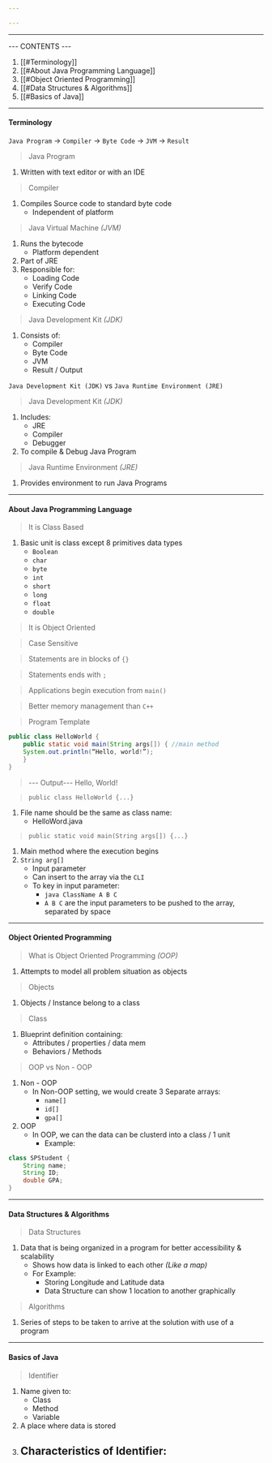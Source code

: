 ```yaml
---

---
```


---
--- CONTENTS ---
1. [[#Terminology]]
2. [[#About Java Programming Language]]
3. [[#Object Oriented Programming]] 
4. [[#Data Structures & Algorithms]]
5. [[#Basics of Java]]
---
#### Terminology

`Java Program` -> `Compiler` -> `Byte Code` -> `JVM` -> `Result`

> Java Program
1. Written with text editor or with an IDE

> Compiler
1. Compiles Source code to standard byte code
	- Independent of platform

> Java Virtual Machine _(JVM)_
1. Runs the bytecode
	- Platform dependent
2. Part of JRE
3. Responsible for:
	- Loading Code
	- Verify Code
	- Linking Code
	- Executing Code

> Java Development Kit _(JDK)_
1. Consists of:
	- Compiler
	- Byte Code
	- JVM
	- Result / Output

`Java Development Kit (JDK)` vs `Java Runtime Environment (JRE)`

> Java Development Kit _(JDK)_
1. Includes:
	- JRE
	- Compiler
	- Debugger
2. To compile & Debug Java Program

> Java Runtime Environment _(JRE)_
1. Provides environment to run Java Programs


---
#### About Java Programming Language

>It is Class Based
1. Basic unit is class except 8 primitives data types
	- `Boolean`
	- `char`
	- `byte`
	- `int`
	- `short`
	- `long`
	- `float`
	- `double`

>It is Object Oriented

>Case Sensitive

>Statements are in blocks of `{}`

>Statements ends with `;`

>Applications begin execution from `main()`

> Better memory management than `C++`

>Program Template
```java
public class HelloWorld { 
	public static void main(String args[]) { //main method
	System.out.println(“Hello, world!”); 
	}
}
```

>--- Output---
>Hello, World!

>`public class HelloWorld {...}`
1. File name should be the same as class name: 
	- HelloWord.java

>`public static void main(String args[]) {...}`
1. Main method where the execution begins
2. `String arg[]`
	- Input parameter
	- Can insert to the array via the `CLI`
	- To key in input parameter:
		- `java ClassName A B C`
		- `A B C` are the input parameters to be pushed to the array, separated by space

---
#### Object Oriented Programming

>What is Object Oriented Programming _(OOP)_
1. Attempts to model all problem situation as objects

>Objects 
1. Objects / Instance belong to a class

>Class
1. Blueprint definition containing:
	- Attributes / properties / data mem
	- Behaviors / Methods 

>OOP vs Non - OOP
1. Non - OOP
	- In Non-OOP setting, we would create 3 Separate arrays:
		- `name[]`
		- `id[]`
		- `gpa[]`
2. OOP
	- In OOP, we can the data can be clusterd into a class / 1 unit
		- Example:
```Java
class SPStudent {
	String name; 
	String ID; 
	double GPA;
}
```
---
#### Data Structures & Algorithms

>Data Structures
1. Data that is being organized in a program for better accessibility & scalability
	 - Shows how data is linked to each other _(Like a map)_
	 - For Example:
		 - Storing Longitude and Latitude data
		 - Data Structure can show 1 location to another graphically

>Algorithms
1. Series of steps to be taken to arrive at the solution with use of a program
---
#### Basics of Java

>Identifier
1. Name given to:
	- Class
	- Method
	- Variable
2. A place where data is stored
3. Characteristics of Identifier:
	- 